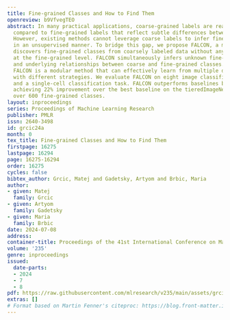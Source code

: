 ```yaml
---
title: Fine-grained Classes and How to Find Them
openreview: b9VfvegTEO
abstract: In many practical applications, coarse-grained labels are readily available
  compared to fine-grained labels that reflect subtle differences between classes.
  However, existing methods cannot leverage coarse labels to infer fine-grained labels
  in an unsupervised manner. To bridge this gap, we propose FALCON, a method that
  discovers fine-grained classes from coarsely labeled data without any supervision
  at the fine-grained level. FALCON simultaneously infers unknown fine-grained classes
  and underlying relationships between coarse and fine-grained classes. Moreover,
  FALCON is a modular method that can effectively learn from multiple datasets labeled
  with different strategies. We evaluate FALCON on eight image classification tasks
  and a single-cell classification task. FALCON outperforms baselines by a large margin,
  achieving 22% improvement over the best baseline on the tieredImageNet dataset with
  over 600 fine-grained classes.
layout: inproceedings
series: Proceedings of Machine Learning Research
publisher: PMLR
issn: 2640-3498
id: grcic24a
month: 0
tex_title: Fine-grained Classes and How to Find Them
firstpage: 16275
lastpage: 16294
page: 16275-16294
order: 16275
cycles: false
bibtex_author: Grcic, Matej and Gadetsky, Artyom and Brbic, Maria
author:
- given: Matej
  family: Grcic
- given: Artyom
  family: Gadetsky
- given: Maria
  family: Brbic
date: 2024-07-08
address:
container-title: Proceedings of the 41st International Conference on Machine Learning
volume: '235'
genre: inproceedings
issued:
  date-parts:
  - 2024
  - 7
  - 8
pdf: https://raw.githubusercontent.com/mlresearch/v235/main/assets/grcic24a/grcic24a.pdf
extras: []
# Format based on Martin Fenner's citeproc: https://blog.front-matter.io/posts/citeproc-yaml-for-bibliographies/
---
```

